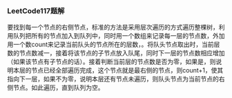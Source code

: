 ### LeetCode117题解

​	要找到每一个节点的右侧节点，标准的方法是采用层次遍历的方式遍历整棵树，利用队列把所有的节点加入到队列中，同时用一个数组来记录每一层的节点数，外加用一个数count来记录当前队头的节点所在的层数，。将队头节点取出时，当前层数的节点数减一，接着将该节点的子节点放入队尾，同时下一层的节点数相应增加（如果该节点有子节点的话）。接着判断当前层的节点数是否为零，如果是，则说明本层的节点已经全部遍历完成，这个节点就是最右侧的节点，则count+1，使其指向下一层，如果不为零，说明本层还有节点未遍历，则队头节点为当前节点的右侧节点。如此遍历，直到队列为空。